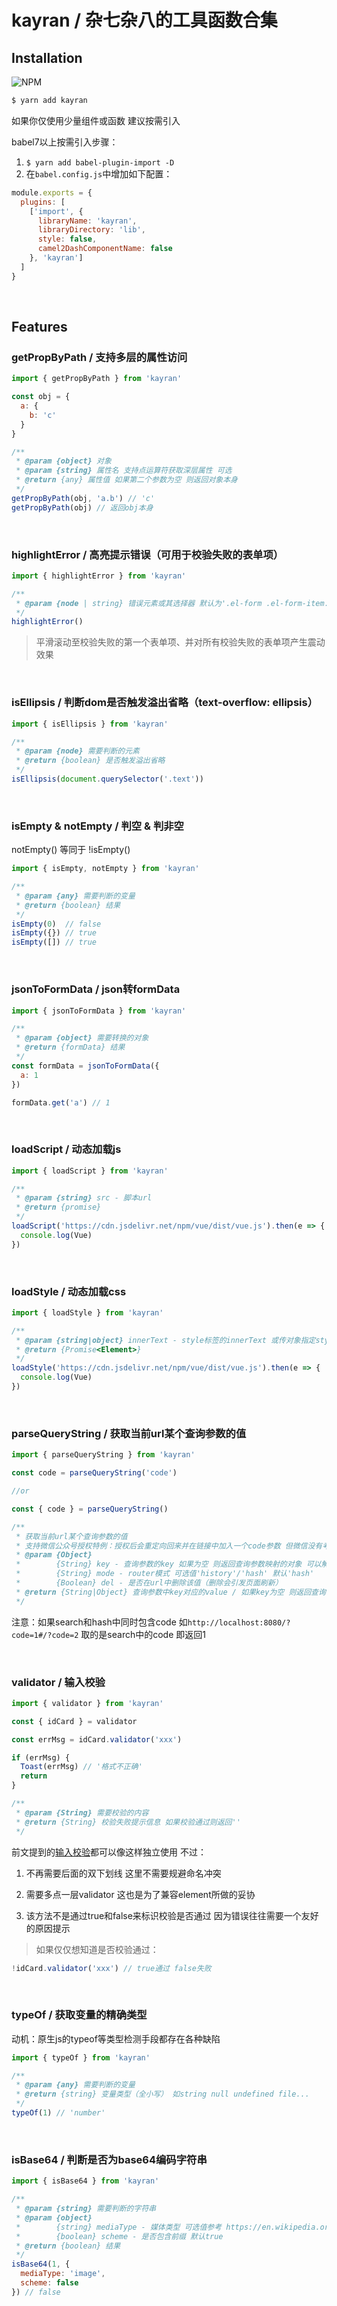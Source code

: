 # kayran / 杂七杂八的工具函数合集

## Installation

![NPM](https://nodei.co/npm/kayran.png)

``` bash
$ yarn add kayran
```

如果你仅使用少量组件或函数 建议按需引入

babel7以上按需引入步骤：

1. ```$ yarn add babel-plugin-import -D```
2. 在```babel.config.js```中增加如下配置：

```js
module.exports = {
  plugins: [
    ['import', {
      libraryName: 'kayran',
      libraryDirectory: 'lib',
      style: false,
      camel2DashComponentName: false
    }, 'kayran']
  ]
}
```

<br/>

## Features

### <a id="getPropByPath">getPropByPath</a> / 支持多层的属性访问

```js
import { getPropByPath } from 'kayran'

const obj = {
  a: {
    b: 'c'
  }
}

/**
 * @param {object} 对象
 * @param {string} 属性名 支持点运算符获取深层属性 可选
 * @return {any} 属性值 如果第二个参数为空 则返回对象本身
 */
getPropByPath(obj, 'a.b') // 'c'
getPropByPath(obj) // 返回obj本身
```

<br/>

### highlightError / 高亮提示错误（可用于校验失败的表单项）

```js
import { highlightError } from 'kayran'

/**
 * @param {node | string} 错误元素或其选择器 默认为'.el-form .el-form-item.is-error'
 */
highlightError()
```

> 平滑滚动至校验失败的第一个表单项、并对所有校验失败的表单项产生震动效果

<br/>

### isEllipsis / 判断dom是否触发溢出省略（text-overflow: ellipsis）

```js
import { isEllipsis } from 'kayran'

/**
 * @param {node} 需要判断的元素
 * @return {boolean} 是否触发溢出省略
 */
isEllipsis(document.querySelector('.text'))
```

<br/>

### isEmpty & notEmpty / 判空 & 判非空

notEmpty() 等同于 !isEmpty()

```js
import { isEmpty, notEmpty } from 'kayran'

/**
 * @param {any} 需要判断的变量
 * @return {boolean} 结果
 */
isEmpty(0)  // false
isEmpty({}) // true
isEmpty([]) // true
```

<br/>

### jsonToFormData / json转formData

```js
import { jsonToFormData } from 'kayran'

/**
 * @param {object} 需要转换的对象
 * @return {formData} 结果
 */
const formData = jsonToFormData({
  a: 1
})

formData.get('a') // 1
```

<br/>

### loadScript / 动态加载js

```js
import { loadScript } from 'kayran'

/**
 * @param {string} src - 脚本url
 * @return {promise}
 */
loadScript('https://cdn.jsdelivr.net/npm/vue/dist/vue.js').then(e => {
  console.log(Vue)
})
```

<br/>

### loadStyle / 动态加载css

```js
import { loadStyle } from 'kayran'

/**
 * @param {string|object} innerText - style标签的innerText 或传对象指定style的各项属性
 * @return {Promise<Element>}
 */
loadStyle('https://cdn.jsdelivr.net/npm/vue/dist/vue.js').then(e => {
  console.log(Vue)
})
```

<br/>

### parseQueryString / 获取当前url某个查询参数的值

```js
import { parseQueryString } from 'kayran'

const code = parseQueryString('code')

//or

const { code } = parseQueryString()
```

```js
/**
 * 获取当前url某个查询参数的值
 * 支持微信公众号授权特例：授权后会重定向回来并在链接中加入一个code参数 但微信没有考虑hash路由的情况 所以获取这个code需要特殊处理
 * @param {Object}
 *        {String} key - 查询参数的key 如果为空 则返回查询参数映射的对象 可以解构使用
 *        {String} mode - router模式 可选值'history'/'hash' 默认'hash'
 *        {Boolean} del - 是否在url中删除该值（删除会引发页面刷新）
 * @return {String|Object} 查询参数中key对应的value / 如果key为空 则返回查询参数整个对象
 */
```

注意：如果search和hash中同时包含code 如```http://localhost:8080/?code=1#/?code=2``` 取的是search中的code 即返回1

<br/>

### validator / 输入校验

```js
import { validator } from 'kayran'

const { idCard } = validator

const errMsg = idCard.validator('xxx')

if (errMsg) {
  Toast(errMsg) // '格式不正确'
  return
}
```

```js
/**
 * @param {String} 需要校验的内容
 * @return {String} 校验失败提示信息 如果校验通过则返回''
 */
```

前文提到的[输入校验](#validator)都可以像这样独立使用 不过：

1. 不再需要后面的双下划线 这里不需要规避命名冲突

2. 需要多点一层validator 这也是为了兼容element所做的妥协

3. 该方法不是通过true和false来标识校验是否通过 因为错误往往需要一个友好的原因提示

> 如果仅仅想知道是否校验通过：

```js
!idCard.validator('xxx') // true通过 false失败
```

<br/>

### typeOf / 获取变量的精确类型

动机：原生js的typeof等类型检测手段都存在各种缺陷

```js
import { typeOf } from 'kayran'

/**
 * @param {any} 需要判断的变量
 * @return {string} 变量类型（全小写） 如string null undefined file...
 */
typeOf(1) // 'number'
```

<br/>

### isBase64 / 判断是否为base64编码字符串

```js
import { isBase64 } from 'kayran'

/**
 * @param {string} 需要判断的字符串
 * @param {object}
 *        {string} mediaType - 媒体类型 可选值参考 https://en.wikipedia.org/wiki/Data_URI_scheme
 *        {boolean} scheme - 是否包含前缀 默认true
 * @return {boolean} 结果
 */
isBase64(1, {
  mediaType: 'image',
  scheme: false
}) // false
```
